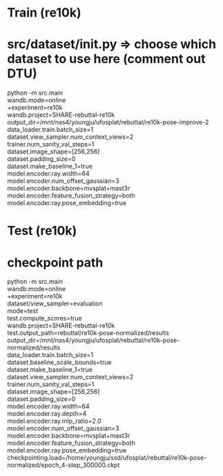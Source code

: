 # Train (re10k)
# src/dataset/__init__.py => choose which dataset to use here (comment out DTU)
python -m src.main \
    wandb.mode=online \
    +experiment=re10k \
    wandb.project=SHARE-rebuttal-re10k \
    output_dir=/mnt/nas4/youngju/ufosplat/rebuttal/re10k-pose-improve-2 \
    data_loader.train.batch_size=1 \
    dataset.view_sampler.num_context_views=2 \
    trainer.num_sanity_val_steps=1 \
    dataset.image_shape=[256,256] \
    dataset.padding_size=0 \
    dataset.make_baseline_1=true \
    model.encoder.ray.width=64 \
    model.encoder.num_offset_gaussian=3 \
    model.encoder.backbone=mvsplat+mast3r \
    model.encoder.feature_fusion_strategy=both \
    model.encoder.ray.pose_embedding=true

# Test (re10k) 
# checkpoint path
python -m src.main \
    wandb.mode=online \
    +experiment=re10k \
    dataset/view_sampler=evaluation \
    mode=test \
    test.compute_scores=true \
    wandb.project=SHARE-rebuttal-re10k \
    test.output_path=rebuttal/re10k-pose-normalized/results \
    output_dir=/mnt/nas4/youngju/ufosplat/rebuttal/re10k-pose-normalized/results \
    data_loader.train.batch_size=1 \
    dataset.baseline_scale_bounds=true \
    dataset.make_baseline_1=true \
    dataset.view_sampler.num_context_views=2 \
    trainer.num_sanity_val_steps=1 \
    dataset.image_shape=[256,256] \
    dataset.padding_size=0 \
    model.encoder.ray.width=64 \
    model.encoder.ray.depth=4 \
    model.encoder.ray.mlp_ratio=2.0 \
    model.encoder.num_offset_gaussian=3 \
    model.encoder.backbone=mvsplat+mast3r \
    model.encoder.feature_fusion_strategy=both \
    model.encoder.ray.pose_embedding=true \
    checkpointing.load=/home/youngju/ssd/ufosplat/rebuttal/re10k-pose-normalized/epoch_4-step_300000.ckpt
